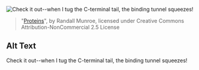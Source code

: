 ![Check it out--when I tug the C-terminal tail, the binding tunnel squeezes!](https://imgs.xkcd.com/comics/proteins.png)
> "[Proteins](https://xkcd.com/1430/)", by Randall Munroe, licensed under Creative Commons Attribution-NonCommercial 2.5 License

## Alt Text
Check it out--when I tug the C-terminal tail, the binding tunnel squeezes!
